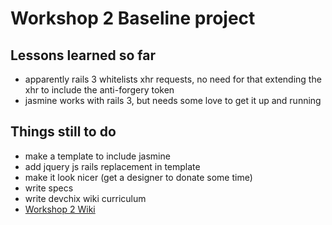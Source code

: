 # Workshop 2 Baseline project #
## Lessons learned so far ##
* apparently rails 3 whitelists xhr requests, no need for that extending the xhr to include the anti-forgery token
* jasmine works with rails 3, but needs some love to get it up and running

## Things still to do ##
* make a template to include jasmine
* add jquery js rails replacement in template
* make it look nicer (get a designer to donate some time)
* write specs
* write devchix wiki curriculum 
* [Workshop 2 Wiki](http://www.wiki.devchix.com/index.php?title=Rails_3_Curriculum_Part_2)